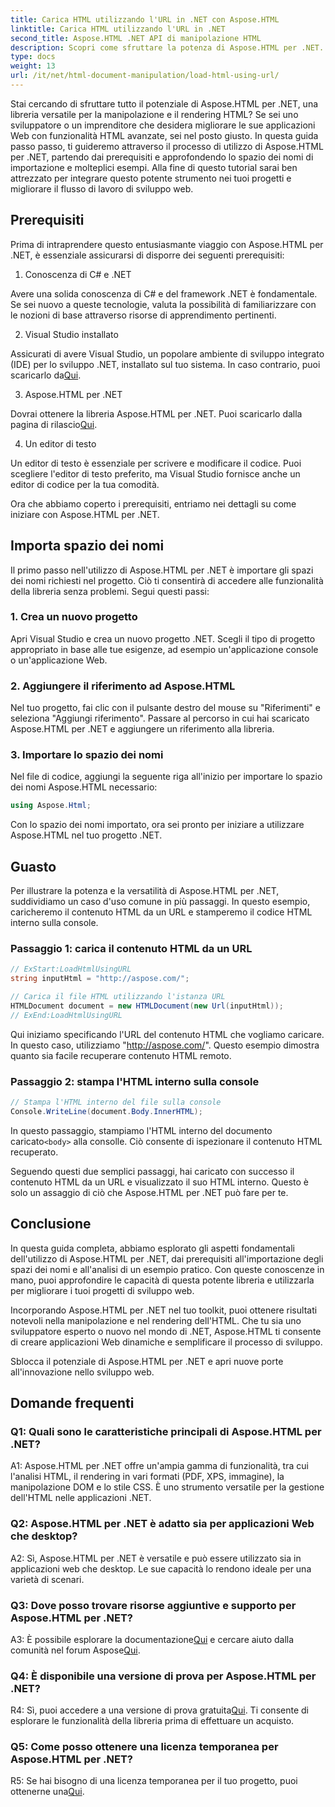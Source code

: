 ```yaml
---
title: Carica HTML utilizzando l'URL in .NET con Aspose.HTML
linktitle: Carica HTML utilizzando l'URL in .NET
second_title: Aspose.HTML .NET API di manipolazione HTML
description: Scopri come sfruttare la potenza di Aspose.HTML per .NET. Potenzia il tuo sviluppo web con la manipolazione e il rendering HTML.
type: docs
weight: 13
url: /it/net/html-document-manipulation/load-html-using-url/
---
```


Stai cercando di sfruttare tutto il potenziale di Aspose.HTML per .NET, una libreria versatile per la manipolazione e il rendering HTML? Se sei uno sviluppatore o un imprenditore che desidera migliorare le sue applicazioni Web con funzionalità HTML avanzate, sei nel posto giusto. In questa guida passo passo, ti guideremo attraverso il processo di utilizzo di Aspose.HTML per .NET, partendo dai prerequisiti e approfondendo lo spazio dei nomi di importazione e molteplici esempi. Alla fine di questo tutorial sarai ben attrezzato per integrare questo potente strumento nei tuoi progetti e migliorare il flusso di lavoro di sviluppo web.

## Prerequisiti

Prima di intraprendere questo entusiasmante viaggio con Aspose.HTML per .NET, è essenziale assicurarsi di disporre dei seguenti prerequisiti:

1. Conoscenza di C# e .NET

Avere una solida conoscenza di C# e del framework .NET è fondamentale. Se sei nuovo a queste tecnologie, valuta la possibilità di familiarizzare con le nozioni di base attraverso risorse di apprendimento pertinenti.

2. Visual Studio installato

 Assicurati di avere Visual Studio, un popolare ambiente di sviluppo integrato (IDE) per lo sviluppo .NET, installato sul tuo sistema. In caso contrario, puoi scaricarlo da[Qui](https://visualstudio.microsoft.com/).

3. Aspose.HTML per .NET

 Dovrai ottenere la libreria Aspose.HTML per .NET. Puoi scaricarlo dalla pagina di rilascio[Qui](https://releases.aspose.com/html/net/).

4. Un editor di testo

Un editor di testo è essenziale per scrivere e modificare il codice. Puoi scegliere l'editor di testo preferito, ma Visual Studio fornisce anche un editor di codice per la tua comodità.

Ora che abbiamo coperto i prerequisiti, entriamo nei dettagli su come iniziare con Aspose.HTML per .NET.

## Importa spazio dei nomi

Il primo passo nell'utilizzo di Aspose.HTML per .NET è importare gli spazi dei nomi richiesti nel progetto. Ciò ti consentirà di accedere alle funzionalità della libreria senza problemi. Segui questi passi:

### 1. Crea un nuovo progetto

Apri Visual Studio e crea un nuovo progetto .NET. Scegli il tipo di progetto appropriato in base alle tue esigenze, ad esempio un'applicazione console o un'applicazione Web.

### 2. Aggiungere il riferimento ad Aspose.HTML

Nel tuo progetto, fai clic con il pulsante destro del mouse su "Riferimenti" e seleziona "Aggiungi riferimento". Passare al percorso in cui hai scaricato Aspose.HTML per .NET e aggiungere un riferimento alla libreria.

### 3. Importare lo spazio dei nomi

Nel file di codice, aggiungi la seguente riga all'inizio per importare lo spazio dei nomi Aspose.HTML necessario:

```csharp
using Aspose.Html;
```

Con lo spazio dei nomi importato, ora sei pronto per iniziare a utilizzare Aspose.HTML nel tuo progetto .NET.

## Guasto

Per illustrare la potenza e la versatilità di Aspose.HTML per .NET, suddividiamo un caso d'uso comune in più passaggi. In questo esempio, caricheremo il contenuto HTML da un URL e stamperemo il codice HTML interno sulla console.

### Passaggio 1: carica il contenuto HTML da un URL

```csharp
// ExStart:LoadHtmlUsingURL
string inputHtml = "http://aspose.com/";

// Carica il file HTML utilizzando l'istanza URL
HTMLDocument document = new HTMLDocument(new Url(inputHtml));
// ExEnd:LoadHtmlUsingURL
```

Qui iniziamo specificando l'URL del contenuto HTML che vogliamo caricare. In questo caso, utilizziamo "http://aspose.com/". Questo esempio dimostra quanto sia facile recuperare contenuto HTML remoto.

### Passaggio 2: stampa l'HTML interno sulla console

```csharp
// Stampa l'HTML interno del file sulla console
Console.WriteLine(document.Body.InnerHTML);
```

 In questo passaggio, stampiamo l'HTML interno del documento caricato`<body>` alla consolle. Ciò consente di ispezionare il contenuto HTML recuperato.

Seguendo questi due semplici passaggi, hai caricato con successo il contenuto HTML da un URL e visualizzato il suo HTML interno. Questo è solo un assaggio di ciò che Aspose.HTML per .NET può fare per te.

## Conclusione

In questa guida completa, abbiamo esplorato gli aspetti fondamentali dell'utilizzo di Aspose.HTML per .NET, dai prerequisiti all'importazione degli spazi dei nomi e all'analisi di un esempio pratico. Con queste conoscenze in mano, puoi approfondire le capacità di questa potente libreria e utilizzarla per migliorare i tuoi progetti di sviluppo web.

Incorporando Aspose.HTML per .NET nel tuo toolkit, puoi ottenere risultati notevoli nella manipolazione e nel rendering dell'HTML. Che tu sia uno sviluppatore esperto o nuovo nel mondo di .NET, Aspose.HTML ti consente di creare applicazioni Web dinamiche e semplificare il processo di sviluppo.

Sblocca il potenziale di Aspose.HTML per .NET e apri nuove porte all'innovazione nello sviluppo web.

## Domande frequenti

### Q1: Quali sono le caratteristiche principali di Aspose.HTML per .NET?
   
A1: Aspose.HTML per .NET offre un'ampia gamma di funzionalità, tra cui l'analisi HTML, il rendering in vari formati (PDF, XPS, immagine), la manipolazione DOM e lo stile CSS. È uno strumento versatile per la gestione dell'HTML nelle applicazioni .NET.

### Q2: Aspose.HTML per .NET è adatto sia per applicazioni Web che desktop?
   
A2: Sì, Aspose.HTML per .NET è versatile e può essere utilizzato sia in applicazioni web che desktop. Le sue capacità lo rendono ideale per una varietà di scenari.

### Q3: Dove posso trovare risorse aggiuntive e supporto per Aspose.HTML per .NET?
   
 A3: È possibile esplorare la documentazione[Qui](https://reference.aspose.com/html/net/) e cercare aiuto dalla comunità nel forum Aspose[Qui](https://forum.aspose.com/).

### Q4: È disponibile una versione di prova per Aspose.HTML per .NET?
   
 R4: Sì, puoi accedere a una versione di prova gratuita[Qui](https://releases.aspose.com/). Ti consente di esplorare le funzionalità della libreria prima di effettuare un acquisto.

### Q5: Come posso ottenere una licenza temporanea per Aspose.HTML per .NET?
   
R5: Se hai bisogno di una licenza temporanea per il tuo progetto, puoi ottenerne una[Qui](https://purchase.aspose.com/temporary-license/).